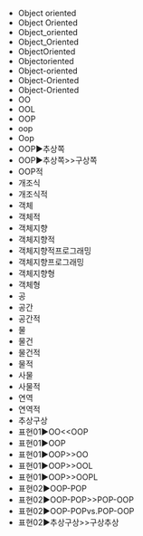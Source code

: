 ﻿- Object oriented
- Object Oriented
- Object_oriented
- Object_Oriented
- ObjectOriented
- Objectoriented
- Object-oriented
- Object-Oriented
- Object-Oriented
- OO
- OOL
- OOP
- oop
- Oop
- OOP▶️추상쪽
- OOP▶️추상쪽>>구상쪽
- OOP적
- 개조식
- 개조식적
- 객체
- 객체적
- 객체지향
- 객체지향적
- 객체지향적프로그래밍
- 객체지향프로그래밍
- 객체지향형
- 객체형
- 공
- 공간
- 공간적
- 물
- 물건
- 물건적
- 물적
- 사물
- 사물적
- 연역
- 연역적
- 추상구상
- 표현01▶️OO<<OOP
- 표현01▶️OOP
- 표현01▶️OOP>>OO
- 표현01▶️OOP>>OOL
- 표현01▶️OOP>>OOPL
- 표현02▶️OOP-POP
- 표현02▶️OOP-POP>>POP-OOP
- 표현02▶️OOP-POPvs.POP-OOP
- 표현02▶️추상구상>>구상추상
